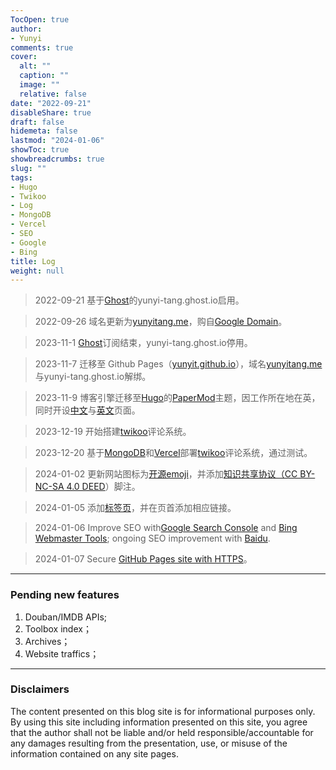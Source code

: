 ```yaml
---
TocOpen: true
author:
- Yunyi
comments: true
cover:
  alt: ""
  caption: ""
  image: ""
  relative: false
date: "2022-09-21"
disableShare: true
draft: false
hidemeta: false
lastmod: "2024-01-06"
showToc: true
showbreadcrumbs: true
slug: ""
tags:
- Hugo
- Twikoo
- Log
- MongoDB
- Vercel
- SEO
- Google
- Bing
title: Log
weight: null
---
```


> 2022-09-21 基于[Ghost](https://ghost.org/)的yunyi-tang.ghost.io启用。

> 2022-09-26 域名更新为[yunyitang.me](https://www.yunyitang.me/)，购自[Google Domain](https://domains.google.com/registrar)。

> 2023-11-1 [Ghost](https://ghost.org/)订阅结束，yunyi-tang.ghost.io停用。

> 2023-11-7 迁移至 Github Pages（[yunyit.github.io](https://github.com/yunyit/yunyit.github.io)），域名[yunyitang.me](https://www.yunyitang.me/)与yunyi-tang.ghost.io解绑。

> 2023-11-9 博客引擎迁移至[Hugo](https://github.com/gohugoio/hugo)的[PaperMod](https://github.com/adityatelange/hugo-PaperMod)主题，因工作所在地在英，同时开设[中文](https://www.yunyitang.me/zh/)与[英文](https://www.yunyitang.me/en/)页面。

> 2023-12-19 开始搭建[twikoo](https://twikoo.js.org/en/intro.html)评论系统。

> 2023-12-20 基于[MongoDB](https://www.mongodb.com/cloud/atlas/register)和[Vercel](https://vercel.com/signup)部署[twikoo](https://twikoo.js.org/en/intro.html)评论系统，通过测试。

> 2024-01-02 更新网站图标为[开源emoji](https://iconduck.com/emojis/39003/orange-heart)，并添加[知识共享协议（CC BY-NC-SA 4.0 DEED](https://creativecommons.org/licenses/by-nc-sa/4.0/deed.zh-hans)）脚注。

> 2024-01-05 添加[标签页](https://www.sulvblog.cn/posts/blog/hugo_tag_cloud/)，并在页首添加相应链接。

> 2024-01-06 Improve SEO with[Google Search Console](https://search.google.com/search-console) and [Bing Webmaster Tools](https://www.bing.com/webmasters); ongoing SEO improvement with [Baidu](https://ziyuan.baidu.com).

> 2024-01-07 Secure [GitHub Pages site with HTTPS](https://docs.github.com/en/pages/getting-started-with-github-pages/securing-your-github-pages-site-with-https)。

---


### Pending new features

1. Douban/IMDB APIs;
2. Toolbox index；
3. Archives；
4. Website traffics；

---

### Disclaimers
The content presented on this blog site is for informational purposes only.  By using this site including information presented on this site, you agree that the author shall not be liable and/or held responsible/accountable for any damages resulting from the presentation, use, or misuse of the information contained on any site pages.